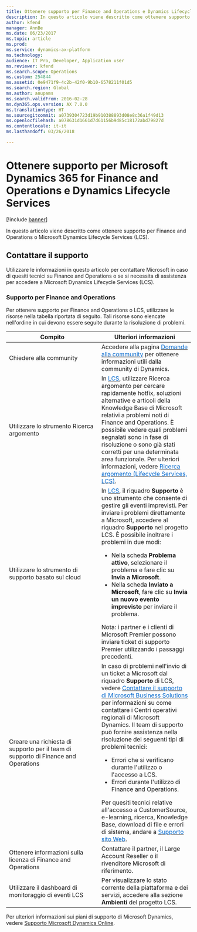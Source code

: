 ```yaml
---
title: Ottenere supporto per Finance and Operations e Dynamics Lifecycle Services
description: In questo articolo viene descritto come ottenere supporto per Microsoft Dynamics 365 for Finance and Operations o Microsoft Dynamics Lifecycle Services (LCS).
author: kfend
manager: AnnBe
ms.date: 06/23/2017
ms.topic: article
ms.prod: 
ms.service: dynamics-ax-platform
ms.technology: 
audience: IT Pro, Developer, Application user
ms.reviewer: kfend
ms.search.scope: Operations
ms.custom: 254844
ms.assetid: 0e9471f9-4c2b-42f0-9b10-6578211f01d5
ms.search.region: Global
ms.author: anupams
ms.search.validFrom: 2016-02-28
ms.dyn365.ops.version: AX 7.0.0
ms.translationtype: HT
ms.sourcegitcommit: a0739304723d19b910388893d08e8c36a1f49d13
ms.openlocfilehash: a078631d1661d7d61156b9d85c18172abd79827d
ms.contentlocale: it-it
ms.lasthandoff: 03/26/2018

---
```


# <a name="find-support-for-microsoft-dynamics-365-for-finance-and-operations-and-dynamics-lifecycle-services"></a>Ottenere supporto per Microsoft Dynamics 365 for Finance and Operations e Dynamics Lifecycle Services

[!include [banner](../includes/banner.md)]

In questo articolo viene descritto come ottenere supporto per Finance and Operations o Microsoft Dynamics Lifecycle Services (LCS). 

<a name="contact-support"></a>Contattare il supporto
---------------

Utilizzare le informazioni in questo articolo per contattare Microsoft in caso di quesiti tecnici su Finance and Operations o se si necessita di assistenza per accedere a Microsoft Dynamics Lifecycle Services (LCS).

### <a name="finance-and-operations-support"></a>Supporto per Finance and Operations

Per ottenere supporto per Finance and Operations o LCS, utilizzare le risorse nella tabella riportata di seguito. Tali risorse sono elencate nell'ordine in cui devono essere seguite durante la risoluzione di problemi.

<table>
<colgroup>
<col width="33%" />
<col width="33%" />
</colgroup>
<thead>
<tr class="header">
<th>Compito</th>
<th>Ulteriori informazioni</th>
</tr>
</thead>
<tbody>
<tr class="odd">
<td>Chiedere alla community</td>
<td>Accedere alla pagina <a href="http://go.microsoft.com/fwlink/?LinkId=221068"><span style="color: #0066cc;">Domande alla community</span></a> per ottenere informazioni utili dalla community di Dynamics.</td>
</tr>
<tr class="even">
<td>Utilizzare lo strumento Ricerca argomento</td>
<td>In <a href="https://lcs.dynamics.com/"><span style="color: #0066cc;">LCS</span></a>, utilizzare Ricerca argomento per cercare rapidamente hotfix, soluzioni alternative e articoli della Knowledge Base di Microsoft relativi a problemi noti di Finance and Operations. È possibile vedere quali problemi segnalati sono in fase di risoluzione o sono già stati corretti per una determinata area funzionale. Per ulteriori informazioni, vedere <a href="issue-search-lcs.md"><span style="color: #0066cc;">Ricerca argomento (Lifecycle Services, LCS)</span></a>.</td>
</tr>
<tr class="odd">
<td>Utilizzare lo strumento di supporto basato sul cloud</td>
<td>In <a href="https://lcs.dynamics.com/"><span style="color: #0066cc;">LCS</span></a>, il riquadro <strong>Supporto</strong> è uno strumento che consente di gestire gli eventi imprevisti. Per inviare i problemi direttamente a Microsoft, accedere al riquadro <strong>Supporto</strong> nel progetto LCS. È possibile inoltrare i problemi in due modi:
<ul>
<li>Nella scheda <strong>Problema attivo</strong>, selezionare il problema e fare clic su <strong>Invia a Microsoft</strong>.</li>
<li>Nella scheda <strong>Inviato a Microsoft</strong>, fare clic su <strong>Invia un nuovo evento imprevisto</strong> per inviare il problema.</li>
</ul>
Nota: i partner e i clienti di Microsoft Premier possono inviare ticket di supporto Premier utilizzando i passaggi precedenti.</td>
</tr>
<tr class="even">
<td>Creare una richiesta di supporto per il team di supporto di Finance and Operations</td>
<td>In caso di problemi nell'invio di un ticket a Microsoft dal riquadro <strong>Supporto</strong> di LCS, vedere <a href="https://mbs.microsoft.com/customersource/northamerica/ax/support/support-news/global_support_contacts_eng"><span style="color: #0066cc;">Contattare il supporto di Microsoft Business Solutions</span></a> per informazioni su come contattare i Centri operativi regionali di Microsoft Dynamics. Il team di supporto può fornire assistenza nella risoluzione dei seguenti tipi di problemi tecnici:
<ul>
<li>Errori che si verificano durante l'utilizzo o l'accesso a LCS.</li>
<li>Errori durante l'utilizzo di Finance and Operations.</li>
</ul>
Per quesiti tecnici relative all'accesso a CustomerSource, e-learning, ricerca, Knowledge Base, download di file e errori di sistema, andare a <a href="https://mbs2.microsoft.com/members/VoiceSupport/VoiceSupportInternal.aspx"><span style="color: #0066cc;">Supporto sito Web</span></a>.</td>
</tr>
<tr class="odd">
<td>Ottenere informazioni sulla licenza di Finance and Operations</td>
<td>Contattare il partner, il Large Account Reseller o il rivenditore Microsoft di riferimento.</td>
</tr>
<tr class="even">
<td>Utilizzare il dashboard di monitoraggio di eventi LCS</td>
<td>Per visualizzare lo stato corrente della piattaforma e dei servizi, accedere alla sezione <strong>Ambienti</strong> del progetto LCS.</td>
</tr>
</tbody>
</table>

Per ulteriori informazioni sui piani di supporto di Microsoft Dynamics, vedere [Supporto Microsoft Dynamics Online](https://www.microsoft.com/en-us/dynamics/dynamics-online-support.aspx).




